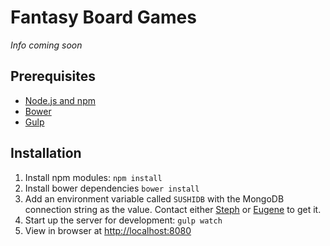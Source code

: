# Fantasy Board Games

*Info coming soon*

## Prerequisites
- [Node.js and npm](https://nodejs.org/)
- [Bower](http://bower.io/)
- [Gulp](http://gulpjs.com/)

## Installation
1. Install npm modules: `npm install`
2. Install bower dependencies `bower install`
3. Add an environment variable called `SUSHIDB` with the MongoDB connection string as the value. Contact either [Steph](https://github.com/stephtanto) or [Eugene](https://github.com/arkon) to get it.
4. Start up the server for development: `gulp watch`
5. View in browser at <http://localhost:8080>

